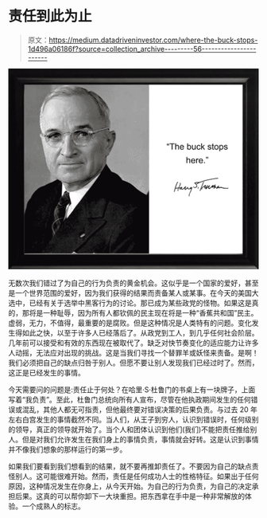# 责任到此为止

> 原文：<https://medium.datadriveninvestor.com/where-the-buck-stops-1d496a06186f?source=collection_archive---------56----------------------->

![](img/2662b2e70e99f3187af32ed9b6b9066a.png)

无数次我们错过了为自己的行为负责的黄金机会。这似乎是一个国家的爱好，甚至是一个世界范围的爱好，因为我们获得的结果而责备某人或某事。在今天的美国大选中，已经有关于选举中黑客行为的讨论。那已成为某些政党的怪物。如果这是真的，那将是一种耻辱，因为所有人都钦佩的民主现在将是一种“香蕉共和国”民主。虚弱，无力，不值得，最重要的是腐败。但是这种情况是人类特有的问题。变化发生得如此之快，以至于许多人已经落后了。从政党到工人，到几乎任何社会阶层。几年前可以接受和有效的东西现在被取代了。缺乏对快节奏变化的适应能力让许多人动摇，无法应对出现的挑战。这是当我们寻找一个替罪羊或妖怪来责备。是啊！我们必须把自己的缺点归咎于别人。但愿不要让别人发现我们已经过时了。然而，这正是已经发生的事情。

今天需要问的问题是:责任止于何处？在哈里·S·杜鲁门的书桌上有一块牌子，上面写着“我负责”。至此，杜鲁门总统向所有人宣布，尽管在他执政期间发生的任何错误或混乱，其他人都无可指责，但他最终要对错误决策的后果负责。与过去 20 年左右白宫发生的事情截然不同。当人们，从王子到穷人，认识到错误时，任何级别的领导，真正的领导就开始了。当个人和团体认识到他们(我们)不能把责任推给别人。但是对我们允许发生在我们身上的事情负责，事情就会好转。这是认识到事情并不像我们想象的那样运行的第一步。

如果我们要看到我们想看到的结果，就不要再推卸责任了。不要因为自己的缺点责怪别人。这可能很难开始。然而，责任是任何成功人士的性格特征。如果出于任何原因，这种情况发生在你身上，从今天开始。为自己的行为负责，为自己的决定承担后果。这真的可以帮你卸下一大块重担。把东西拿在手中是一种非常解放的体验。一个成熟人的标志。